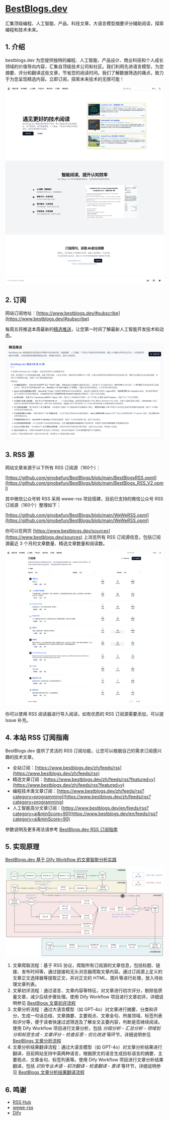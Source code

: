 # [BestBlogs.dev](https://bestblogs.dev)

汇集顶级编程、人工智能、产品、科技文章，大语言模型摘要评分辅助阅读，探索编程和技术未来。

## 1. 介绍

bestblogs.dev 为您提供独特的编程、人工智能、产品设计、商业科技和个人成长领域的价值导向内容，汇集自顶级技术公司和社区。我们利用先进语言模型，为您摘要、评分和翻译这些文章，节省您的阅读时间。我们了解数据筛选的痛点，致力于为您呈现精选内容。立即订阅，探索未来技术的无限可能！

![主要特性](./images/main_page_v2.png)

## 2. 订阅

网站订阅地址：[https://www.bestblogs.dev/#subscribe](https://www.bestblogs.dev/#subscribe)

每周五将推送本周最新的[精选推送](https://www.bestblogs.dev/newsletter)，让您第一时间了解最新人工智能开发技术和动态。

![精选推送](./images/newsletter_list_v2.png)

## 3. RSS 源

网站文章来源于以下所有 RSS 订阅源（160个）：

[https://github.com/ginobefun/BestBlogs/blob/main/BestBlogsRSS.opml](https://github.com/ginobefun/BestBlogs/blob/main/BestBlogs_RSS_V2.opml)

其中微信公众号转 RSS 采用 wewe-rss 项目搭建，目前已支持的微信公众号 RSS 订阅源（160个）整理如下：

[https://github.com/ginobefun/BestBlogs/blob/main/WeWeRSS.opml](https://github.com/ginobefun/BestBlogs/blob/main/WeWeRSS.opml)

你可以在网页 [https://www.bestblogs.dev/sources](https://www.bestblogs.dev/sources) 上浏览所有 RSS 订阅源信息，包括订阅源最近 3 个月的文章数量、精选文章数量和阅读数。

![Sources Page](./images/source_page_v2.png)

你可以使用 RSS 阅读器进行导入阅读，如有优质的 RSS 订阅源需要添加，可以提 Issue 补充。

## 4. 本站 RSS 订阅指南

BestBlogs.dev 提供了灵活的 RSS 订阅功能，让您可以根据自己的需求订阅感兴趣的技术文章。

- 全站订阅：[https://www.bestblogs.dev/zh/feeds/rss](https://www.bestblogs.dev/zh/feeds/rss)
- 精选文章订阅：[https://www.bestblogs.dev/zh/feeds/rss?featured=y](https://www.bestblogs.dev/zh/feeds/rss?featured=y)
- 编程技术类文章订阅：[https://www.bestblogs.dev/zh/feeds/rss?category=programming](https://www.bestblogs.dev/zh/feeds/rss?category=programming)
- 人工智能高分文章订阅：[https://www.bestblogs.dev/en/feeds/rss?category=ai&minScore=90](https://www.bestblogs.dev/en/feeds/rss?category=ai&minScore=90)

参数说明及更多用法请参考 [BestBlogs.dev RSS 订阅指南](./BestBlogs_RSS_Doc.md)

## 5. 实现原理

[BestBlogs.dev 基于 Dify Workflow 的文章智能分析实践](./flows/Dify/BestBlogs.dev%20基于%20Dify%20Workflow%20的文章智能分析实践.md)

![Main Flow](./flows/Dify/flowImages/bestblogs_main_flow.png)

1. 文章爬取流程：基于 RSS 协议，爬取所有订阅源的文章信息，包括标题、链接、发布时间等，通过链接和无头浏览器爬取文章内容。通过订阅源上定义的文章正文选择器等提取正文，并对正文的 HTML、图片等进行处理，放入待处理文章列表。
2. 文章初评流程：通过语言、文章内容等特征，对文章进行初次评分，剔除低质量文章，减少后续步骤处理。使用 Dify Workflow 项目进行文章初评，详细说明参见 [BestBlogs 文章初评流程](./flows/Dify/ArticleFIlterFlow.md)
3. 文章分析流程：通过大语言模型（如 GPT-4o）对文章进行摘要、分类和评分，生成一句话总结、文章摘要、主要观点、文章金句、所属领域、标签列表和评分等，便于读者快速过滤筛选及了解全文主要内容，判断是否继续阅读。使用 Dify Workflow 项目进行文章分析，包括 *分段分析 - 汇总分析 - 领域划分和标签生成 - 文章评分 - 检查反思 - 优化改进* 等环节，详细说明参见 [BestBlogs 文章分析流程](./flows/Dify/ArticleAnalysisFlow.md)
4. 文章分析结果翻译流程：通过大语言模型（如 GPT-4o）对文章分析结果进行翻译，目前网站支持中英两种语言，根据原文的语言生成目标语言的摘要、主要观点、文章金句、标签列表等。使用 Dify Workflow 项目进行文章分析结果翻译，包括 *识别专业术语 - 初次翻译 - 检查翻译 - 意译* 等环节，详细说明参见 [BestBlogs 文章分析结果翻译流程](./flows/Dify/ArticleAnalysisResultTranslateFlow.md)

## 6. 鸣谢

- [RSS Hub](https://github.com/DIYgod/RSSHub)
- [wewe-rss](https://github.com/cooderl/wewe-rss)
- [Dify](https://github.com/langgenius/dify)
